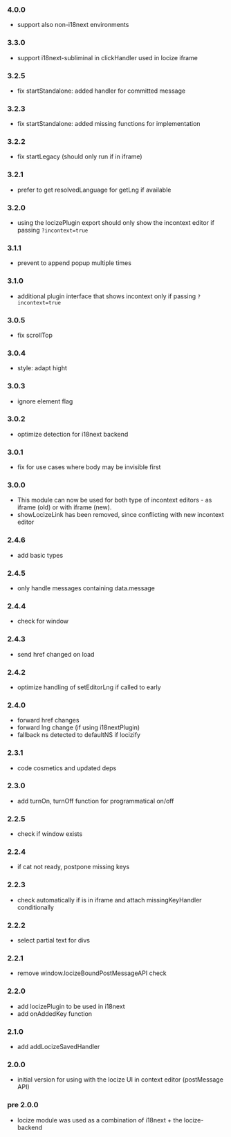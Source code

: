 ### 4.0.0

- support also non-i18next environments

### 3.3.0

- support i18next-subliminal in clickHandler used in locize iframe

### 3.2.5

- fix startStandalone: added handler for committed message

### 3.2.3

- fix startStandalone: added missing functions for implementation

### 3.2.2

- fix startLegacy (should only run if in iframe)

### 3.2.1

- prefer to get resolvedLanguage for getLng if available

### 3.2.0

- using the locizePlugin export should only show the incontext editor if passing `?incontext=true`

### 3.1.1

- prevent to append popup multiple times

### 3.1.0

- additional plugin interface that shows incontext only if passing `?incontext=true`

### 3.0.5

- fix scrollTop

### 3.0.4

- style: adapt hight

### 3.0.3

- ignore element flag

### 3.0.2

- optimize detection for i18next backend

### 3.0.1

- fix for use cases where body may be invisible first

### 3.0.0

- This module can now be used for both type of incontext editors - as iframe (old) or with iframe (new).
- showLocizeLink has been removed, since conflicting with new incontext editor

### 2.4.6

- add basic types

### 2.4.5

- only handle messages containing data.message

### 2.4.4

- check for window

### 2.4.3

- send href changed on load

### 2.4.2

- optimize handling of setEditorLng if called to early

### 2.4.0

- forward href changes
- forward lng change (if using i18nextPlugin)
- fallback ns detected to defaultNS if locizify

### 2.3.1

- code cosmetics and updated deps

### 2.3.0

- add turnOn, turnOff function for programmatical on/off

### 2.2.5

- check if window exists

### 2.2.4

- if cat not ready, postpone missing keys

### 2.2.3

- check automatically if is in iframe and attach missingKeyHandler conditionally

### 2.2.2

- select partial text for divs

### 2.2.1

- remove window.locizeBoundPostMessageAPI check

### 2.2.0

- add locizePlugin to be used in i18next
- add onAddedKey function

### 2.1.0

- add addLocizeSavedHandler

### 2.0.0

- initial version for using with the locize UI in context editor (postMessage API)

### pre 2.0.0

- locize module was used as a combination of i18next + the locize-backend
